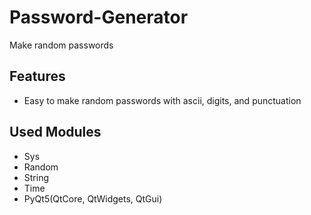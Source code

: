 # Password-Generator
 Make random passwords

## Features
-  Easy to make random passwords with ascii, digits, and punctuation

## Used Modules
- Sys
- Random
- String
- Time
- PyQt5(QtCore, QtWidgets, QtGui)